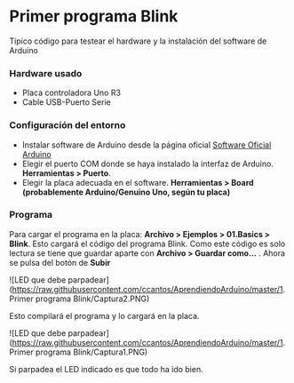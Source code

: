 # Primer programa Blink

Típico código para testear el hardware y la instalación del software de Arduino

### Hardware usado

* Placa controladora Uno R3
* Cable USB-Puerto Serie

### Configuración del entorno

* Instalar software de Arduino desde la página oficial [Software Oficial Arduino](https://www.arduino.cc/en/Main/Software)
* Elegir el puerto COM donde se haya instalado la interfaz de Arduino. **Herramientas > Puerto**.
* Elegir la placa adecuada en el software. **Herramientas > Board (probablemente Arduino/Genuino Uno, según tu placa)**

### Programa

Para cargar el programa en la placa: **Archivo > Ejemplos > 01.Basics > Blink**. Esto cargará el código del programa Blink. Como este código es solo lectura se tiene que guardar aparte con **Archivo > Guardar como...** . Ahora se pulsa del botón de **Subir**

![LED que debe parpadear](https://raw.githubusercontent.com/ccantos/AprendiendoArduino/master/1. Primer programa Blink/Captura2.PNG)

Esto compilará el programa y lo cargará en la placa.

![LED que debe parpadear](https://raw.githubusercontent.com/ccantos/AprendiendoArduino/master/1. Primer programa Blink/Captura1.PNG)

Si parpadea el LED indicado es que todo ha ido bien.